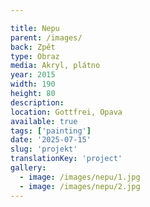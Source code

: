 ```yaml
---

title: Nepu
parent: /images/
back: Zpět
type: Obraz
media: Akryl, plátno
year: 2015
width: 190
height: 80
description: 
location: Gottfrei, Opava
available: true
tags: ['painting']
date: '2025-07-15'
slug: 'projekt'
translationKey: 'project'
gallery:
  - image: /images/nepu/1.jpg
  - image: /images/nepu/2.jpg
---
```

